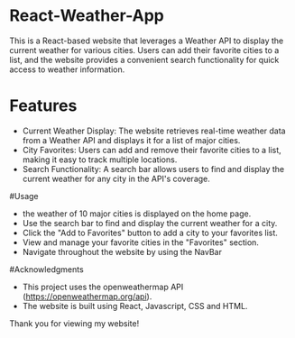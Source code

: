 # React-Weather-App

This is a React-based website that leverages a Weather API to display the current weather for various cities. Users can add their favorite cities to a list, and the website provides a convenient search functionality for quick access to weather information.

# Features
- Current Weather Display: The website retrieves real-time weather data from a Weather API and displays it for a list of major cities.
- City Favorites: Users can add and remove their favorite cities to a list, making it easy to track multiple locations.
 - Search Functionality: A search bar allows users to find and display the current weather for any city in the API's coverage.

#Usage
- the weather of 10 major cities is displayed on the home page. 
- Use the search bar to find and display the current weather for a city.
- Click the "Add to Favorites" button to add a city to your favorites list.
- View and manage your favorite cities in the "Favorites" section.
- Navigate throughout the website by using the NavBar

#Acknowledgments
- This project uses the openweathermap API (https://openweathermap.org/api).
- The website is built using React, Javascript, CSS and HTML.

Thank you for viewing my website!
  
